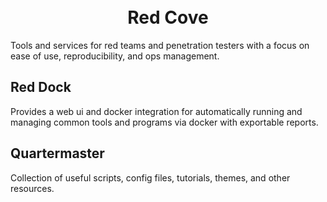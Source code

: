 <h1 align="center">
  <br>
  Red Cove
  <br>
</h1>
Tools and services for red teams and penetration testers with a focus on ease of use, reproducibility, and ops management.

## Red Dock
Provides a web ui and docker integration for automatically running and managing common tools and programs via docker with exportable reports.

## Quartermaster
Collection of useful scripts, config files, tutorials, themes, and other resources.
